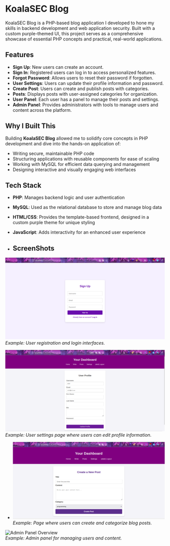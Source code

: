 # KoalaSEC Blog

KoalaSEC Blog is a PHP-based blog application I developed to hone my skills in backend development and web application security. Built with a custom purple-themed UI, this project serves as a comprehensive showcase of essential PHP concepts and practical, real-world applications.

## Features

- **Sign Up**: New users can create an account.
- **Sign In**: Registered users can log in to access personalized features.
- **Forgot Password**: Allows users to reset their password if forgotten.
- **User Settings**: Users can update their profile information and password.
- **Create Post**: Users can create and publish posts with categories.
- **Posts**: Displays posts with user-assigned categories for organization.
- **User Panel**: Each user has a panel to manage their posts and settings.
- **Admin Panel**: Provides administrators with tools to manage users and content across the platform.

## Why I Built This

Building **KoalaSEC Blog** allowed me to solidify core concepts in PHP development and dive into the hands-on application of:

- Writing secure, maintainable PHP code
- Structuring applications with reusable components for ease of scaling
- Working with MySQL for efficient data querying and management
- Designing interactive and visually engaging web interfaces

## Tech Stack

- **PHP**: Manages backend logic and user authentication
- **MySQL**: Used as the relational database to store and manage blog data
- **HTML/CSS**: Provides the template-based frontend, designed in a custom purple theme for unique styling
- **JavaScript**: Adds interactivity for an enhanced user experience

- ## ScreenShots

![Sign Up and Sign In Interface](https://raw.githubusercontent.com/alihussainzada/simple-php-blog/refs/heads/main/images/signUp.png)  
*Example: User registration and login interfaces.*

![User Settings Page](https://raw.githubusercontent.com/alihussainzada/simple-php-blog/refs/heads/main/images/settings.png)  
*Example: User settings page where users can edit profile information.*

- ![Create Post Page](https://raw.githubusercontent.com/alihussainzada/simple-php-blog/refs/heads/main/images/createPost.png)  
*Example: Page where users can create and categorize blog posts.*

![Admin Panel Overview](path/to/your/admin-panel-image.jpg)  
*Example: Admin panel for managing users and content.*



